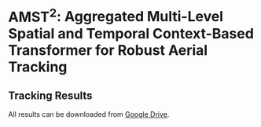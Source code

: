 # $\textbf{AMST}^2$: Aggregated Multi-Level Spatial and Temporal Context-Based Transformer for Robust Aerial Tracking

## Tracking Results
All results can be downloaded from [Google Drive](https://drive.google.com/file/d/10JHoi4BBPq1koQ4Zrggp9g9yxRY0ICA0/view?usp=share_link).
